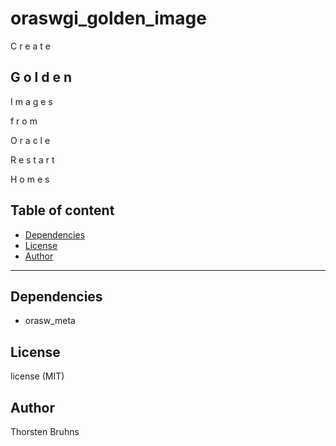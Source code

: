 # oraswgi_golden_image

C
r
e
a
t
e

G
o
l
d
e
n
-
I
m
a
g
e
s

f
r
o
m

O
r
a
c
l
e

R
e
s
t
a
r
t

H
o
m
e
s

## Table of content

- [Dependencies](#dependencies)
- [License](#license)
- [Author](#author)

---



## Dependencies

- orasw_meta

## License

license (MIT)

## Author

Thorsten Bruhns
